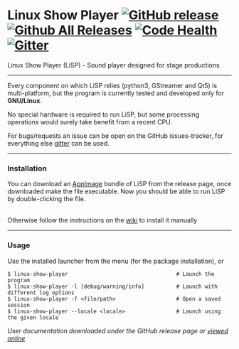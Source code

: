# Linux Show Player [![GitHub release](https://img.shields.io/github/release/FrancescoCeruti/linux-show-player.svg?maxAge=2592000)](https://github.com/FrancescoCeruti/linux-show-player/releases) [![Github All Releases](https://img.shields.io/github/downloads/FrancescoCeruti/linux-show-player/total.svg?maxAge=2592000)](https://github.com/FrancescoCeruti/linux-show-player/releases/) [![Code Health](https://landscape.io/github/FrancescoCeruti/linux-show-player/master/landscape.svg?style=flat)](https://landscape.io/github/FrancescoCeruti/linux-show-player/master) [![Gitter](https://img.shields.io/gitter/room/nwjs/nw.js.svg?maxAge=2592000)](https://gitter.im/linux-show-player/linux-show-player)
Linux Show Player (LiSP) - Sound player designed for stage productions

---

Every component on which LiSP relies (python3, GStreamer and Qt5) is multi-platform, but the program is currently tested and developed only for **GNU/Linux**.

No special hardware is required to run LiSP, but some processing operations would surely take benefit from a recent CPU.

For bugs/requests an issue can be open on the GitHub issues-tracker, for everything else [gitter](https://gitter.im/linux-show-player/linux-show-player) can be used.

---

### Installation

You can download an [AppImage](http://appimage.org/) bundle of LiSP from the release page, once downloaded make the file executable.
Now you should be able to run LiSP by double-clicking the file.

<br />Otherwise follow the instructions on the [wiki](https://github.com/FrancescoCeruti/linux-show-player/wiki/Install) to install it manually

---

### Usage

Use the installed launcher from the menu (for the package installation), or

    $ linux-show-player                                  # Launch the program
    $ linux-show-player -l [debug/warning/info]          # Launch with different log options
    $ linux-show-player -f <file/path>                   # Open a saved session
    $ linux-show-player --locale <locale>                # Launch using the given locale

*User documentation downloaded under the GitHub release page or [viewed online](http://linux-show-player-users.readthedocs.io/en/latest/index.html)*
